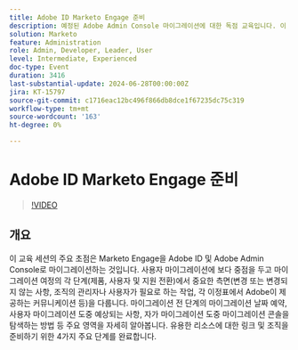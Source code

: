 ```yaml
---
title: Adobe ID Marketo Engage 준비
description: 예정된 Adobe Admin Console 마이그레이션에 대한 독점 교육입니다. 이 회의는 "트레이너 교육" 형식으로 진행되며, 이를 통해 학습한 내용을 학습하고 향후 변화될 사항에 대해 챕터를 교육할 수 있습니다.
solution: Marketo
feature: Administration
role: Admin, Developer, Leader, User
level: Intermediate, Experienced
doc-type: Event
duration: 3416
last-substantial-update: 2024-06-28T00:00:00Z
jira: KT-15797
source-git-commit: c1716eac12bc496f866db8dce1f67235dc75c319
workflow-type: tm+mt
source-wordcount: '163'
ht-degree: 0%

---
```



# Adobe ID Marketo Engage 준비

>[!VIDEO](https://video.tv.adobe.com/v/3430920/?learn=on)

## 개요

이 교육 세션의 주요 초점은 Marketo Engage을 Adobe ID 및 Adobe Admin Console로 마이그레이션하는 것입니다. 사용자 마이그레이션에 보다 중점을 두고 마이그레이션 여정의 각 단계(제품, 사용자 및 지원 전환)에서 중요한 측면(변경 또는 변경되지 않는 사항, 조직의 관리자나 사용자가 필요로 하는 작업, 각 이정표에서 Adobe이 제공하는 커뮤니케이션 등)을 다룹니다. 마이그레이션 전 단계의 마이그레이션 날짜 예약, 사용자 마이그레이션 도중 예상되는 사항, 자가 마이그레이션 도중 마이그레이션 콘솔을 탐색하는 방법 등 주요 영역을 자세히 알아봅니다. 유용한 리소스에 대한 링크 및 조직을 준비하기 위한 4가지 주요 단계를 완료합니다.
